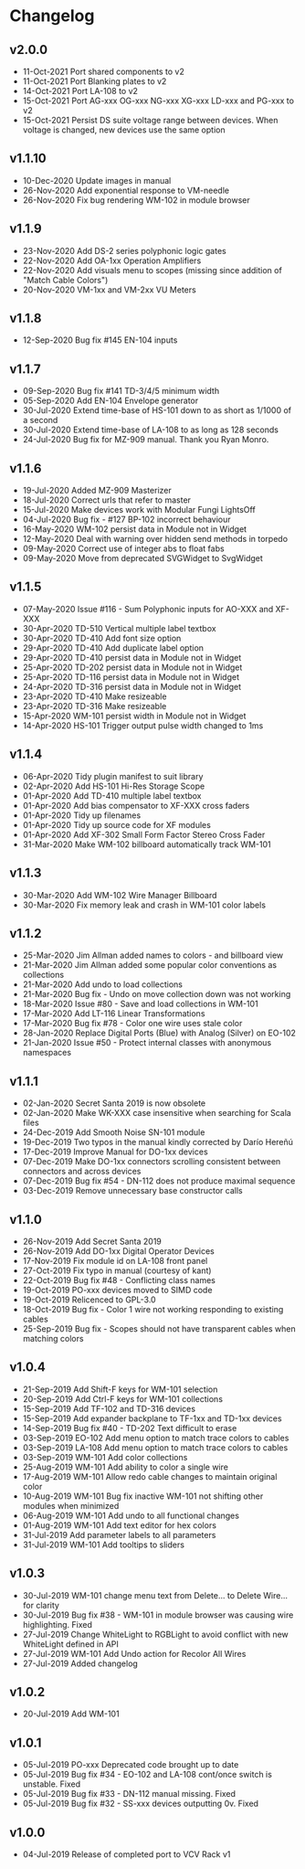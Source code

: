 # Changelog

## v2.0.0
- 11-Oct-2021 Port shared components to v2
- 11-Oct-2021 Port Blanking plates to v2
- 14-Oct-2021 Port LA-108 to v2
- 15-Oct-2021 Port AG-xxx OG-xxx NG-xxx XG-xxx LD-xxx and PG-xxx to v2
- 15-Oct-2021 Persist DS suite voltage range between devices. When voltage is changed, new devices use the same option

## v1.1.10
- 10-Dec-2020 Update images in manual
- 26-Nov-2020 Add exponential response to VM-needle
- 26-Nov-2020 Fix bug rendering WM-102 in module browser

## v1.1.9
- 23-Nov-2020 Add DS-2 series polyphonic logic gates
- 22-Nov-2020 Add OA-1xx Operation Amplifiers
- 22-Nov-2020 Add visuals menu to scopes (missing since addition of "Match Cable Colors")
- 20-Nov-2020 VM-1xx and VM-2xx VU Meters

## v1.1.8
- 12-Sep-2020 Bug fix #145 EN-104 inputs

## v1.1.7
- 09-Sep-2020 Bug fix #141 TD-3/4/5 minimum width
- 05-Sep-2020 Add EN-104 Envelope generator
- 30-Jul-2020 Extend time-base of HS-101 down to as short as 1/1000 of a second
- 30-Jul-2020 Extend time-base of LA-108 to as long as 128 seconds
- 24-Jul-2020 Bug fix for MZ-909 manual. Thank you Ryan Monro.

## v1.1.6
- 19-Jul-2020 Added MZ-909 Masterizer
- 18-Jul-2020 Correct urls that refer to master
- 15-Jul-2020 Make devices work with Modular Fungi LightsOff
- 04-Jul-2020 Bug fix - #127 BP-102 incorrect behaviour
- 16-May-2020 WM-102 persist data in Module not in Widget
- 12-May-2020 Deal with warning over hidden send methods in torpedo
- 09-May-2020 Correct use of integer abs to float fabs
- 09-May-2020 Move from deprecated SVGWidget to SvgWidget

## v1.1.5
- 07-May-2020 Issue #116 - Sum Polyphonic inputs for AO-XXX and XF-XXX
- 30-Apr-2020 TD-510 Vertical multiple label textbox
- 30-Apr-2020 TD-410 Add font size option
- 29-Apr-2020 TD-410 Add duplicate label option
- 29-Apr-2020 TD-410 persist data in Module not in Widget
- 25-Apr-2020 TD-202 persist data in Module not in Widget
- 25-Apr-2020 TD-116 persist data in Module not in Widget
- 24-Apr-2020 TD-316 persist data in Module not in Widget
- 23-Apr-2020 TD-410 Make resizeable
- 23-Apr-2020 TD-316 Make resizeable
- 15-Apr-2020 WM-101 persist width in Module not in Widget
- 14-Apr-2020 HS-101 Trigger output pulse width changed to 1ms

## v1.1.4
- 06-Apr-2020 Tidy plugin manifest to suit library
- 02-Apr-2020 Add HS-101 Hi-Res Storage Scope
- 01-Apr-2020 Add TD-410 multiple label textbox
- 01-Apr-2020 Add bias compensator to XF-XXX cross faders
- 01-Apr-2020 Tidy up filenames
- 01-Apr-2020 Tidy up source code for XF modules
- 01-Apr-2020 Add XF-302 Small Form Factor Stereo Cross Fader
- 31-Mar-2020 Make WM-102 billboard automatically track WM-101

## v1.1.3
- 30-Mar-2020 Add WM-102 Wire Manager Billboard
- 30-Mar-2020 Fix memory leak and crash in WM-101 color labels

## v1.1.2
- 25-Mar-2020 Jim Allman added names to colors - and billboard view
- 21-Mar-2020 Jim Allman added some popular color conventions as collections
- 21-Mar-2020 Add undo to load collections
- 21-Mar-2020 Bug fix - Undo on move collection down was not working
- 18-Mar-2020 Issue #80 - Save and load collections in WM-101
- 17-Mar-2020 Add LT-116 Linear Transformations
- 17-Mar-2020 Bug fix #78 - Color one wire uses stale color
- 28-Jan-2020 Replace Digital Ports (Blue) with Analog (Silver) on EO-102
- 21-Jan-2020 Issue #50 - Protect internal classes with anonymous namespaces

## v1.1.1
- 02-Jan-2020 Secret Santa 2019 is now obsolete
- 02-Jan-2020 Make WK-XXX case insensitive when searching for Scala files
- 24-Dec-2019 Add Smooth Noise SN-101 module
- 19-Dec-2019 Two typos in the manual kindly corrected by Darío Hereñú
- 17-Dec-2019 Improve Manual for DO-1xx devices
- 07-Dec-2019 Make DO-1xx connectors scrolling consistent between connectors and across devices
- 07-Dec-2019 Bug fix #54 - DN-112 does not produce maximal sequence
- 03-Dec-2019 Remove unnecessary base constructor calls

## v1.1.0
- 26-Nov-2019 Add Secret Santa 2019
- 26-Nov-2019 Add DO-1xx Digital Operator Devices
- 17-Nov-2019 Fix module id on LA-108 front panel
- 27-Oct-2019 Fix typo in manual (courtesy of kant)
- 22-Oct-2019 Bug fix #48 - Conflicting class names
- 19-Oct-2019 PO-xxx devices moved to SIMD code
- 19-Oct-2019 Relicenced to GPL-3.0
- 18-Oct-2019 Bug fix - Color 1 wire not working responding to existing cables
- 25-Sep-2019 Bug fix - Scopes should not have transparent cables when matching colors

## v1.0.4
- 21-Sep-2019 Add Shift-F keys for WM-101 selection
- 20-Sep-2019 Add Ctrl-F keys for WM-101 collections
- 15-Sep-2019 Add TF-102 and TD-316 devices
- 15-Sep-2019 Add expander backplane to TF-1xx and TD-1xx devices
- 14-Sep-2019 Bug fix #40 - TD-202 Text difficult to erase
- 03-Sep-2019 EO-102 Add menu option to match trace colors to cables
- 03-Sep-2019 LA-108 Add menu option to match trace colors to cables
- 03-Sep-2019 WM-101 Add color collections
- 25-Aug-2019 WM-101 Add ability to color a single wire
- 17-Aug-2019 WM-101 Allow redo cable changes to maintain original color
- 10-Aug-2019 WM-101 Bug fix inactive WM-101 not shifting other modules when minimized
- 06-Aug-2019 WM-101 Add undo to all functional changes
- 01-Aug-2019 WM-101 Add text editor for hex colors
- 31-Jul-2019 Add parameter labels to all parameters
- 31-Jul-2019 WM-101 Add tooltips to sliders

## v1.0.3
- 30-Jul-2019 WM-101 change menu text from Delete... to Delete Wire... for clarity
- 30-Jul-2019 Bug fix #38 - WM-101 in module browser was causing wire highlighting. Fixed
- 27-Jul-2019 Change WhiteLight to RGBLight to avoid conflict with new WhiteLight defined in API
- 27-Jul-2019 WM-101 Add Undo action for Recolor All Wires
- 27-Jul-2019 Added changelog

## v1.0.2
- 20-Jul-2019 Add WM-101

## v1.0.1
- 05-Jul-2019 PO-xxx Deprecated code brought up to date 
- 05-Jul-2019 Bug fix #34 - EO-102 and LA-108 cont/once switch is unstable. Fixed
- 05-Jul-2019 Bug fix #33 - DN-112 manual missing. Fixed
- 05-Jul-2019 Bug fix #32 - SS-xxx devices outputting 0v. Fixed

## v1.0.0
- 04-Jul-2019 Release of completed port to VCV Rack v1
